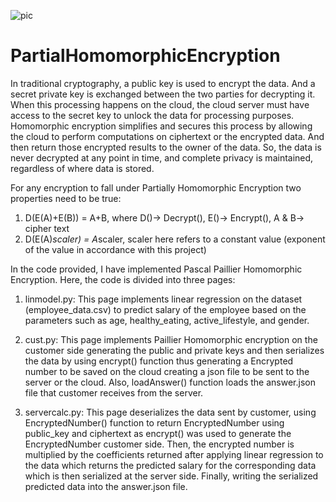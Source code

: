 ![pic](https://user-images.githubusercontent.com/23193659/170720475-234a2095-05d3-45fc-94de-4306e99a3f69.jpg)
# PartialHomomorphicEncryption
In traditional cryptography, a public key is used to encrypt the data. And a secret private key is exchanged between the two parties for decrypting it. When this processing happens on the cloud, the cloud server must have access to the secret key to unlock the data for processing purposes. Homomorphic encryption simplifies and secures this process by allowing the cloud to perform computations on ciphertext or the encrypted data. And then return those encrypted results to the owner of the data. So, the data is never decrypted at any point in time, and complete privacy is maintained, regardless of where data is stored.

For any encryption to fall under Partially Homomorphic Encryption two properties need to be true:
1) D(E(A)+E(B)) = A+B, where D()-> Decrypt(), E()-> Encrypt(), A & B-> cipher text
2) D(E(A)*scaler) = A*scaler, scaler here refers to a constant value (exponent of the value in accordance with this project)

In the code provided, I have implemented Pascal Paillier Homomorphic Encryption. Here, the code is divided into three pages:
1) linmodel.py: This page implements linear regression on the dataset (employee_data.csv) to predict salary of the employee based on the parameters such as age, healthy_eating, active_lifestyle, and gender.

2) cust.py: This page implements Paillier Homomorphic encryption on the customer side generating the public and private keys and then serializes the data by using encrypt() function thus generating a Encrypted number to be saved on the cloud creating a json file to be sent to the server or the cloud. Also, loadAnswer() function loads the answer.json file that customer receives from the server.

3) servercalc.py: This page deserializes the data sent by customer, using EncryptedNumber() function to return EncryptedNumber using public_key and ciphertext as encrypt() was used to generate the EncryptedNumber customer side. Then, the encrypted number is multiplied by the coefficients returned after applying linear regression to the data which returns the predicted salary for the corresponding data which is then serialized at the server side. Finally, writing the serialized predicted data into the answer.json file.
